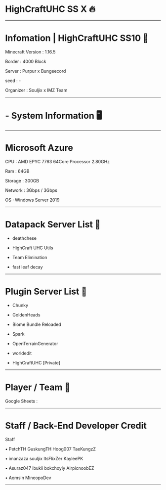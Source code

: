                                                                                                                                      
# HighCraftUHC SS X 🔥
________________________________________________________________________________
# Infomation | HighCraftUHC SS10 📡

Minecraft Version : 1.16.5

Border :  4000 Block

Server : Purpur x Bungeecord

seed : -

Organizer : Souljix x IMZ Team 
________________________________________________________________________________
# - System Information 🖥️
________________________________________________________________________________
# Microsoft Azure

CPU : AMD EPYC 7763 64Core Processor 2.80GHz

Ram : 64GB

Storage : 300GB

Network : 3Gbps / 3Gbps

OS : Windows Server 2019

________________________________________________________________________________
# Datapack Server List 📃

- deathchese

- HighCraft UHC Utils

- Team Elimination

- fast leaf decay
________________________________________________________________________________
# Plugin Server List 📃

- Chunky

- GoldenHeads
  
- Biome Bundle Reloaded

- Spark

- OpenTerrainGenerator

- worldedit

- HighCraftUHC [Private]

________________________________________________________________________________
# Player / Team 📃

Google Sheets : 
________________________________________________________________________________

# Staff / Back-End Developer Credit

Staff

 • PetchTH   GuskungTH   Hoog007   TaeKungzZ

 • imanzaza  souljix     ItsFlixZer    KayleePK   

 • Asuraz047   ibukii   bokchoyly  AirpicnoobEZ  
 
 • Aomsin   MineopoDev

________________________________________________________________________________
